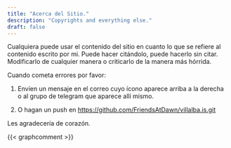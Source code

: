 ```yaml
---
title: "Acerca del Sitio."
description: "Copyrights and everything else."
draft: false
---
```



Cualquiera puede usar el contenido del sitio en cuanto lo que se refiere al contenido escrito por mi. Puede hacer citándolo, puede hacerlo sin citar. Modificarlo de cualquier manera o criticarlo de la manera más hórrida.

Cuando cometa errores por favor:

1. Envíen un mensaje en el correo cuyo ícono aparece arriba a la derecha o al grupo de telegram que aparece allí mismo.

2. O hagan un push en https://github.com/FriendsAtDawn/villalba.is.git

Les agradecería de corazón.


{{< graphcomment >}}
